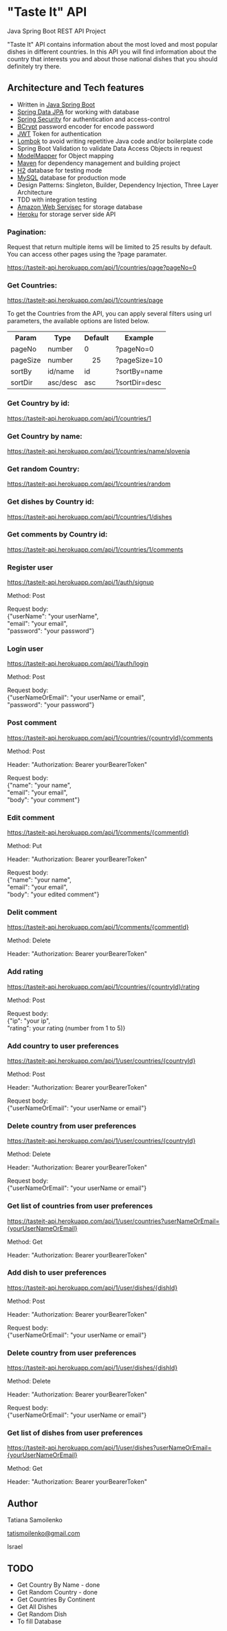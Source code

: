 # "Taste It" API
Java Spring Boot REST API Project

"Taste It" API contains information about the most loved and most popular dishes in different countries. In this API you will find information about the country that interests you and about those national dishes that you should definitely try there.

## Architecture and Tech features
<ul>
  <li>Written in <a href="https://spring.io/projects/spring-boot">Java Spring Boot</a></li>
  <li><a href="https://spring.io/projects/spring-data-jpa">Spring Data JPA</a> for working with database</li>
  <li><a href="https://spring.io/projects/spring-security">Spring Security</a> for authentication and access-control</li>
  <li><a href="https://en.wikipedia.org/wiki/Bcrypt">BCrypt</a> password encoder for encode password</li>
  <li><a href="https://jwt.io/">JWT</a> Token for authentication</li>
  <li><a href="https://projectlombok.org/">Lombok</a> to avoid writing repetitive Java code and/or boilerplate code</li>
  <li>Spring Boot Validation to validate Data Access Objects in request</li>
  <li><a href="http://modelmapper.org/">ModelMapper</a> for Object mapping</li>
  <li><a href="https://maven.apache.org/">Maven</a> for dependency management and building project</li>
  <li><a href="https://www.h2database.com/">H2</a> database for testing mode</li>
  <li><a href="https://www.mysql.com/">MySQL</a> database for production mode</li>
  <li>Design Patterns: Singleton, Builder, Dependency Injection, Three Layer Architecture</li>
  <li>TDD with integration testing</li>
  <li><a href="https://aws.amazon.com">Amazon Web Servisec</a> for storage database</li>
  <li><a href="https://www.heroku.com">Heroku</a> for storage server side API</li>
</ul>

### Pagination: 

Request that return multiple items will be limited to 25 results by default. You can access other pages using the ?page paramater.

https://tasteit-api.herokuapp.com/api/1/countries/page?pageNo=0

### Get Countries:

https://tasteit-api.herokuapp.com/api/1/countries/page

To get the Countries from the API, you can apply several filters using url parameters, the available options are listed below.

<table>
  <tr>
    <th>Param</th>
    <th>Type</th>
    <th>Default</th>
    <th>Example</th>
  </tr>
  <tr>
    <td>pageNo</td>
    <td>number</td>
    <td>0</td>
    <td>?pageNo=0</td>
  </tr>
  <tr>
    <td>pageSize</td>
    <td>number</td>
    <td style="text-align:center">25</td>
    <td>?pageSize=10</td>
  </tr>
  <tr>
    <td>sortBy</td>
    <td>id/name</td>
    <td>id</td>
    <td>?sortBy=name</td>
  </tr>
  <tr>
    <td>sortDir</td>
    <td>asc/desc</td>
    <td>asc</td>
    <td>?sortDir=desc</td>
  </tr>
</table>

### Get Country by id:

https://tasteit-api.herokuapp.com/api/1/countries/1

### Get Country by name:

https://tasteit-api.herokuapp.com/api/1/countries/name/slovenia

### Get random Country:

https://tasteit-api.herokuapp.com/api/1/countries/random

### Get dishes by Country id:

https://tasteit-api.herokuapp.com/api/1/countries/1/dishes

### Get comments by Country id:

https://tasteit-api.herokuapp.com/api/1/countries/1/comments

### Register user

https://tasteit-api.herokuapp.com/api/1/auth/signup

Method: Post

Request body:<br/>
{"userName": "your userName",<br/>
    "email": "your email",<br/>
    "password": "your password"}

### Login user

https://tasteit-api.herokuapp.com/api/1/auth/login

Method: Post

Request body:<br/>
{"userNameOrEmail": "your userName or email",<br/>
"password": "your password"}

### Post comment

https://tasteit-api.herokuapp.com/api/1/countries/{countryId}/comments

Method: Post

Header: "Authorization: Bearer yourBearerToken"

Request body:<br/>
{"name": "your name",<br/>
"email": "your email",<br/>
"body": "your comment"}

### Edit comment

https://tasteit-api.herokuapp.com/api/1/comments/{commentId}

Method: Put

Header: "Authorization: Bearer yourBearerToken"

Request body:<br/>
{"name": "your name",<br/>
"email": "your email",<br/>
"body": "your edited comment"}

### Delit comment

https://tasteit-api.herokuapp.com/api/1/comments/{commentId}

Method: Delete

Header: "Authorization: Bearer yourBearerToken"

### Add rating

https://tasteit-api.herokuapp.com/api/1/countries/{countryId}/rating

Method: Post

Request body:<br/>
{"ip": "your ip",<br/>
"rating": your rating (number from 1 to 5)}

### Add country to user preferences

https://tasteit-api.herokuapp.com/api/1/user/countries/{countryId}

Method: Post

Header: "Authorization: Bearer yourBearerToken"

Request body:<br/>
{"userNameOrEmail": "your userName or email"}

### Delete country from user preferences

https://tasteit-api.herokuapp.com/api/1/user/countries/{countryId}

Method: Delete

Header: "Authorization: Bearer yourBearerToken"

Request body:<br/>
{"userNameOrEmail": "your userName or email"}

### Get list of countries from user preferences

https://tasteit-api.herokuapp.com/api/1/user/countries?userNameOrEmail={yourUserNameOrEmail}

Method: Get

Header: "Authorization: Bearer yourBearerToken"

### Add dish to user preferences

https://tasteit-api.herokuapp.com/api/1/user/dishes/{dishId}

Method: Post

Header: "Authorization: Bearer yourBearerToken"

Request body:<br/>
{"userNameOrEmail": "your userName or email"}

### Delete country from user preferences

https://tasteit-api.herokuapp.com/api/1/user/dishes/{dishId}

Method: Delete

Header: "Authorization: Bearer yourBearerToken"

Request body:<br/>
{"userNameOrEmail": "your userName or email"}

### Get list of dishes from user preferences

https://tasteit-api.herokuapp.com/api/1/user/dishes?userNameOrEmail={yourUserNameOrEmail}

Method: Get

Header: "Authorization: Bearer yourBearerToken"

## Author

Tatiana Samoilenko

tatismoilenko@gmail.com

Israel

## TODO
<ul>
  <li>Get Country By Name - done</li>
  <li>Get Random Country - done</li>
  <li>Get Countries By Сontinent</li>
  <li>Get All Dishes</li>
  <li>Get Random Dish</li>
  <li>To fill Database</li>
</ul>


